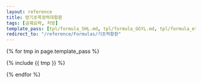 ```yaml
---
layout: reference
title: 방기초목정력대황환
tags: [금궤요략, 처방]
template_pass: [tpl/formula_SHL.md, tpl/formula_GGYL.md, tpl/formula_etc.md]
redirect_to: "/reference/Formulas/기초력황환"
---
```


{% for tmp in page.template_pass %}

{% include {{ tmp }} %}

{% endfor %}
